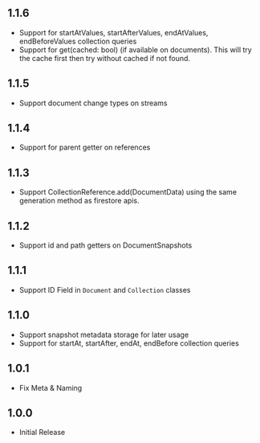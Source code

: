 ## 1.1.6

* Support for startAtValues, startAfterValues, endAtValues, endBeforeValues collection queries
* Support for get(cached: bool) (if available on documents). This will try the cache first then try without cached if not found.

## 1.1.5

* Support document change types on streams

## 1.1.4

* Support for parent getter on references

## 1.1.3

* Support CollectionReference.add(DocumentData) using the same generation method as firestore apis.

## 1.1.2

* Support id and path getters on DocumentSnapshots

## 1.1.1

* Support ID Field in `Document` and `Collection` classes

## 1.1.0

* Support snapshot metadata storage for later usage
* Support for startAt, startAfter, endAt, endBefore collection queries

## 1.0.1

* Fix Meta & Naming

## 1.0.0

* Initial Release